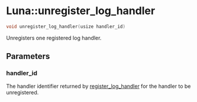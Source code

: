 # Luna::unregister_log_handler

```c++
void unregister_log_handler(usize handler_id)
```

Unregisters one registered log handler. 



## Parameters
### handler_id
The handler identifier returned by [register_log_handler](group___runtime_log_1gaf6e2aabe6a4e4f1a3146dc30146eacf4.md) for the handler to be unregistered. 

